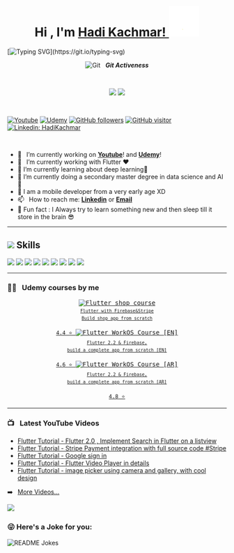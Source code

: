 <h1 align="center"> 
  Hi , I'm 
  <a href="https://www.youtube.com/channel/UCTGDYkqUtgCelc6G09LUm6w">
    Hadi Kachmar!
    <img src="https://github.com/Kathryn-Jie/Kathryn-Jie/blob/main/wave.gif" width="70px">
  </a>
</h1>

[![Typing SVG](https://readme-typing-svg.herokuapp.com?font=Architects+Daughter&color=E9CB45&size=30&lines=Flutter+Developer...;I'm+also+Machine+Learning+Engineer+&+Data+scientist;)](https://git.io/typing-svg)
<p align="center"> 
  <img src="https://media.giphy.com/media/W5eoZHPpUx9sapR0eu/giphy.gif" width="30px" alt="Git"/>
  &nbsp;
  <i>
    <b>Git Activeness</b>
  </i>
</p>
<br>
<p align= "center">
  <img height= "150" src="https://github-readme-stats.vercel.app/api?username=hadikachmar3&show_icons=true&theme=radical" />
  <img height= "150" src="https://github-readme-stats.vercel.app/api/top-langs/?username=hadikachmar3&layout=compact&show_icons=true&theme=radical" />
</p>
<br>

[![Youtube](https://img.shields.io/static/v1?label=Coding%20with%20Hadi&message=Subscribe&logo=YouTube&color=FF0000&style=for-the-badge)][youtube] 
[![Udemy](https://img.shields.io/badge/Udemy-A435F0?style=for-the-badge&logo=Udemy&logoColor=white)][udemy]
[![GitHub followers](https://img.shields.io/github/followers/hadikachmar3?logo=GitHub&style=for-the-badge)][github]
[![GitHub visitor](http://estruyf-github.azurewebsites.net/api/VisitorHit?user=hadikachmar3&repo=Bgstatic&countColorcountColor&countColor=%23007EC6)][github]
[![Linkedin: HadiKachmar](https://img.shields.io/badge/-CONNECT-blue?style=for-the-badge&logo=Linkedin&link=https://www.linkedin.com/in/hadi-kachmar-27a56a177/)][linkedin]

<!-- [![Udemy](https://img.shields.io/badge/Udemy-%23EA5252.svg?style=for-the-badge&logo=Udemy&logoColor=white/)][udemy] -->
<br>

<!-- <img src="https://media.giphy.com/media/iY8CRBdQXODJSCERIr/giphy.gif" width="30px">&nbsp;***About me ....*** -->

- 🔭 &ensp;I’m currently working on [**Youtube**][youtube]! and [**Udemy**][udemy]!
- 🌱 &ensp;I’m currently working with Flutter ❤️
- 🌱 I’m currently learning about deep learning🥰
- 🌱 I’m currently doing a secondary master degree in data science and AI 🥰
- 🗿 I am a mobile developer from a very early age XD
- 📫 &ensp;How to reach me: [**Linkedin**][linkedin] or [**Email**][email]
- 🍺 Fun fact : I Always try to learn something new and then sleep till it store in the brain 😎

<hr>
<h2>  
  <img src = "https://media2.giphy.com/media/QssGEmpkyEOhBCb7e1/giphy.gif?cid=ecf05e47a0n3gi1bfqntqmob8g9aid1oyj2wr3ds3mg700bl&rid=giphy.gif" width = 32px>
  Skills
</h2>

<p>
  <img width ='32px' src ='https://www.vectorlogo.zone/logos/flutterio/flutterio-icon.svg'>
  <img width ='32px' src ='https://raw.githubusercontent.com/rahulbanerjee26/githubAboutMeGenerator/main/icons/python.svg'>
  <img width ='32px' src ='https://upload.wikimedia.org/wikipedia/commons/thumb/1/1b/R_logo.svg/1280px-R_logo.svg.png'>
  <img width ='32px' src ='https://raw.githubusercontent.com/rahulbanerjee26/githubAboutMeGenerator/main/icons/javascript.svg'>
  <img width ='32px' src ='https://raw.githubusercontent.com/rahulbanerjee26/githubAboutMeGenerator/main/icons/sqlite.svg'>
  <img width ='32px' src ='https://raw.githubusercontent.com/rahulbanerjee26/githubAboutMeGenerator/main/icons/pytorch.svg'>
  <img width ='32px' src ='https://raw.githubusercontent.com/rahulbanerjee26/githubAboutMeGenerator/main/icons/css.svg'>
  <img width ='32px' src ='https://raw.githubusercontent.com/rahulbanerjee26/githubAboutMeGenerator/main/icons/html.svg'>
  <img width ='32px' src ='https://raw.githubusercontent.com/rahulbanerjee26/githubAboutMeGenerator/main/icons/android.svg'>
</p>

<hr>


### 👨‍🏫 &ensp;Udemy courses by me
<p align= "center">
  <a href="https://www.udemy.com/course/flutter-with-firebase-build-an-e-commerce-app-from-scratch/">
     <kbd>
        <img height= "150" src="https://cdn-thumbs.comidoc.net/750/webp/3715884_a2d1_3.webp" alt="Flutter shop course">
        <br>
        <font size="1">Flutter with Firebase&Stripe<br>Build shop app from scratch</font>
        <br><br>
        <font size="2"> 4.4 ⭐ </font>
     </kbd>
  </a>
  <a href="https://www.udemy.com/course/flutter-22-firebase-build-a-complete-app-from-scratch/">
     <kbd>
        <img height= "150" src="https://cdn-thumbs.comidoc.net/480/4152492_2af7.jpg" alt="Flutter WorkOS Course [EN]">
        <br>
        <font size="1">Flutter 2.2 & Firebase,<br>build a complete app from scratch [EN]</font>
        <br><br>
        <font size="2"> 4.6 ⭐ </font>
     </kbd>
  </a>
  <a href="https://www.udemy.com/course/flutter-22firebase/">
     <kbd>
        <img height= "150" src="https://cdn-thumbs.comidoc.net/480/4152492_2af7.jpg" alt="Flutter WorkOS Course [AR]">
        <br>
        <font size="1">Flutter 2.2 & Firebase,<br>build a complete app from scratch [AR]</font>
        <br><br>
        <font size="2"> 4.8 ⭐ </font>
      </kbd>
   </a>
</p>

<hr>

### 📺 &ensp;Latest YouTube Videos

<!-- YOUTUBE:START -->
- [Flutter Tutorial - Flutter 2.0 , Implement Search in Flutter on a listview](https://www.youtube.com/watch?v=XIyyZpZiHWc&t=9s)
- [Flutter Tutorial - Stripe Payment integration with full source code #Stripe](https://www.youtube.com/watch?v=yTJ7fuF7jRo)
- [Flutter Tutorial - Google sign in](https://www.youtube.com/watch?v=S0PsfbyVIhk)
- [Flutter Tutorial - Flutter Video Player in details](https://www.youtube.com/watch?v=N0lUBVYl1hI)
- [Flutter Tutorial - image picker using camera and gallery, with cool design](https://www.youtube.com/watch?v=7G9cVze5eJU)
<!-- YOUTUBE:END -->

➡️ &ensp;[More Videos...](https://www.youtube.com/channel/UCTGDYkqUtgCelc6G09LUm6w/videos)

<a href="https://www.youtube.com/watch?v=dQw4w9WgXcQ"><img src="https://user-images.githubusercontent.com/73097560/115834477-dbab4500-a447-11eb-908a-139a6edaec5c.gif"></a>
### 😜 Here's a Joke for you:
<a><img align="center" src="https://readme-jokes.vercel.app/api" alt="README Jokes"></a>

<!-- <br>
<p align="center">
<img src="https://github.com/DHANOLA/DHANOLA/raw/output/github-contribution-grid-snake.svg" alt="snake"></center>
</p> -->

[udemy]: https://www.udemy.com/user/hadi-kachmar-2/
[youtube]: https://www.youtube.com/channel/UCTGDYkqUtgCelc6G09LUm6w
[linkedin]: https://www.linkedin.com/in/hadi-kachmar-27a56a177/
[github]: https://github.com/hadikachmar3
[email]: mailto:flutterer.dev@gmail.com


